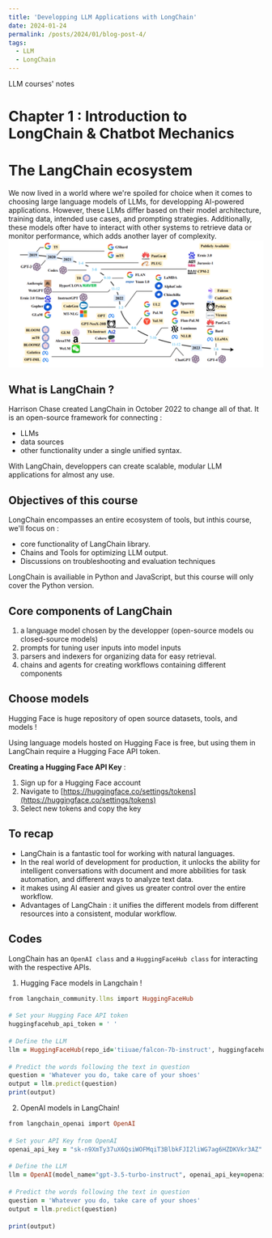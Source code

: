 ```yaml
---
title: 'Developping LLM Applications with LongChain'
date: 2024-01-24
permalink: /posts/2024/01/blog-post-4/
tags:
  - LLM
  - LongChain
---
```

LLM courses' notes


Chapter 1 : Introduction to LongChain & Chatbot Mechanics
======

The LangChain ecosystem 
======
We now lived in a world where we're spoiled for choice when it comes to choosing large language models of LLMs, for developping AI-powered applications. However, these LLMs differ based on their model architecture, training data, intended use cases, and prompting strategies. Additionally, these models ofter have to interact with other systems to retrieve data or monitor performance, which adds another layer of complexity. 
<br/><img src='/images/llm.png'>

What is LangChain ? 
------
Harrison Chase created LangChain in October 2022 to change all of that. It is an open-source framework for connecting : 
- LLMs
- data sources
- other functionality under a single unified syntax.

With LangChain, developpers can create scalable, modular LLM applications for almost any use. 

Objectives of this course 
------

LongChain encompasses an entire ecosystem of tools, but inthis course, we'll focus on : 
- core functionality of LangChain library.
- Chains and Tools for optimizing LLM output.
- Discussions on troubleshooting and evaluation techniques

LongChain is availiable in Python and JavaScript, but this course will only cover the Python version. 

Core components of LangChain 
------
1. a language model chosen by the developper (open-source models ou closed-source models)
2. prompts for tuning user inputs into model inputs
3. parsers and indexers for organizing data for easy retrieval.
4. chains and agents for creating workflows containing different components

Choose models
------
Hugging Face is huge repository of open source datasets, tools, and models ! 

Using language models hosted on Hugging Face is free, but using them in LangChain require a Hugging Face API token. 

**Creating a Hugging Face API Key** :
1. Sign up for a Hugging Face account
2. Navigate to [https://huggingface.co/settings/tokens](https://huggingface.co/settings/tokens)
3. Select new tokens and copy the key

To recap
------
- LangChain is a fantastic tool for working with natural languages.
- In the real world of development for production, it unlocks the ability for intelligent conversations with document and more abbilities for task automation, and different ways to analyze text data.
- it makes using AI easier and gives us greater control over the entire workflow. 
- Advantages of LangChain : it unifies the different models from different resources into a consistent, modular workflow.

Codes
------
LongChain has an `OpenAI class` and a `HuggingFaceHub class` for interacting with the respective APIs.

1. Hugging Face models in Langchain ! 

```ruby
from langchain_community.llms import HuggingFaceHub

# Set your Hugging Face API token 
huggingfacehub_api_token = ' '

# Define the LLM
llm = HuggingFaceHub(repo_id='tiiuae/falcon-7b-instruct', huggingfacehub_api_token=huggingfacehub_api_token)

# Predict the words following the text in question
question = 'Whatever you do, take care of your shoes'
output = llm.predict(question)
print(output)
```
2. OpenAI models in LangChain!
```ruby
from langchain_openai import OpenAI

# Set your API Key from OpenAI
openai_api_key = "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" 

# Define the LLM
llm = OpenAI(model_name="gpt-3.5-turbo-instruct", openai_api_key=openai_api_key)

# Predict the words following the text in question
question = 'Whatever you do, take care of your shoes'
output = llm.predict(question)

print(output)
```









